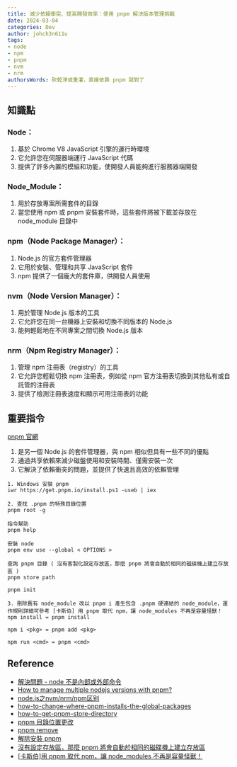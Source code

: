 ```yaml
---
title: 減少依賴衝突、提高開發效率：使用 pnpm 解決版本管理挑戰
date: 2024-03-04
categories: Dev
author: johch3n611u
tags:
- node
- npm
- pnpm
- nvm
- nrm
authorsWords: 砍乾淨或重灌，直接依靠 pnpm 就對了
---
```


## 知識點

### Node：

1. 基於 Chrome V8 JavaScript 引擎的運行時環境
2. 它允許您在伺服器端運行 JavaScript 代碼
3. 提供了許多內置的模組和功能，使開發人員能夠進行服務器端開發

### Node_Module：

1. 用於存放專案所需套件的目錄
2. 當您使用 npm 或 pnpm 安裝套件時，這些套件將被下載並存放在 node_module 目錄中

### npm（Node Package Manager）：

1. Node.js 的官方套件管理器
2. 它用於安裝、管理和共享 JavaScript 套件
3. npm 提供了一個龐大的套件庫，供開發人員使用

### nvm（Node Version Manager）：

1. 用於管理 Node.js 版本的工具
2. 它允許您在同一台機器上安裝和切換不同版本的 Node.js
3. 能夠輕鬆地在不同專案之間切換 Node.js 版本

### nrm（Npm Registry Manager）：

1. 管理 npm 注冊表（registry）的工具
2. 它允許您輕鬆切換 npm 注冊表，例如從 npm 官方注冊表切換到其他私有或自託管的注冊表
3. 提供了檢測注冊表速度和顯示可用注冊表的功能

## 重要指令

[pnpm 官網](https://pnpm.io/installation)

1. 是另一個 Node.js 的套件管理器，與 npm 相似但具有一些不同的優點
2. 通過共享依賴來減少磁盤使用和安裝時間、僅需安裝一次
3. 它解決了依賴衝突的問題，並提供了快速且高效的依賴管理

```
1. Windows 安裝 pnpm
iwr https://get.pnpm.io/install.ps1 -useb | iex

2. 查找 .pnpm 的特殊目錄位置
pnpm root -g

指令幫助
pnpm help

安裝 node
pnpm env use --global < OPTIONS >

查詢 pnpm 目錄 ( 沒有客製化設定存放區，那麼 pnpm 將會自動於相同的磁碟機上建立存放區 )
pnpm store path

pnpm init

3. 刪除舊有 node_module 改以 pnpm i 產生包含 .pnpm 硬連結的 node_module，運作規則詳細可參考 [卡斯伯] 用 pnpm 取代 npm，讓 node_modules 不再是容量怪獸！
npm install = pnpm install

npm i <pkg> = pnpm add <pkg>

npm run <cmd> =	pnpm <cmd>
```

## Reference

- [解決問題 - node 不是內部或外部命令](https://urwebapp.github.io/Dev-Tech/SolveNodeCantFindProblem/)
- [How to manage multiple nodejs versions with pnpm?](https://medium.com/frontendweb/how-to-manage-multiple-nodejs-versions-with-pnpm-8bcce90abedb)
- [node.js之nvm/nrm/npm区别](https://juejin.cn/post/7123447437939638302)
- [how-to-change-where-pnpm-installs-the-global-packages](https://stackoverflow.com/questions/58278194/how-to-change-where-pnpm-installs-the-global-packages)
- [how-to-get-pnpm-store-directory](https://stackoverflow.com/questions/55403775/how-to-get-pnpm-store-directory)
- [pnpm 目錄位置更改](https://pnpm.io/cli/config)
- [pnpm remove](https://pnpm.io/cli/remove)
- [解除安裝 pnpm](https://pnpm.io/zh-TW/7.x/uninstall)
- [沒有設定存放區，那麼 pnpm 將會自動於相同的磁碟機上建立存放區](https://pnpm.io/zh-TW/configuring)
- [[卡斯伯]用 pnpm 取代 npm，讓 node_modules 不再是容量怪獸！](https://ithelp.ithome.com.tw/articles/10319375)
